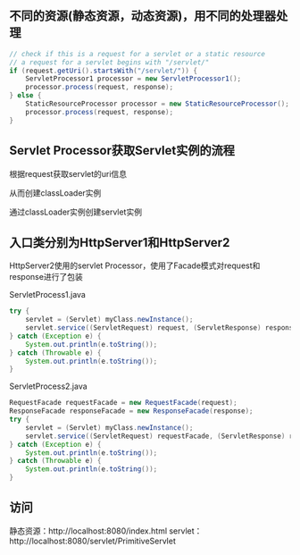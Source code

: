 ## 不同的资源(静态资源，动态资源)，用不同的处理器处理
```java
// check if this is a request for a servlet or a static resource
// a request for a servlet begins with "/servlet/"
if (request.getUri().startsWith("/servlet/")) {
	ServletProcessor1 processor = new ServletProcessor1();
	processor.process(request, response);
} else {
	StaticResourceProcessor processor = new StaticResourceProcessor();
	processor.process(request, response);
}
```

## Servlet Processor获取Servlet实例的流程

根据request获取servlet的uri信息

从而创建classLoader实例

通过classLoader实例创建servlet实例

## 入口类分别为HttpServer1和HttpServer2

HttpServer2使用的servlet Processor，使用了Facade模式对request和response进行了包装

ServletProcess1.java
```java
try {
	servlet = (Servlet) myClass.newInstance();
	servlet.service((ServletRequest) request, (ServletResponse) response);
} catch (Exception e) {
	System.out.println(e.toString());
} catch (Throwable e) {
	System.out.println(e.toString());
}
```

ServletProcess2.java
```java
RequestFacade requestFacade = new RequestFacade(request);
ResponseFacade responseFacade = new ResponseFacade(response);
try {
	servlet = (Servlet) myClass.newInstance();
	servlet.service((ServletRequest) requestFacade, (ServletResponse) responseFacade);
} catch (Exception e) {
	System.out.println(e.toString());
} catch (Throwable e) {
	System.out.println(e.toString());
}
```

## 访问
静态资源：http://localhost:8080/index.html
servlet：http://localhost:8080/servlet/PrimitiveServlet
